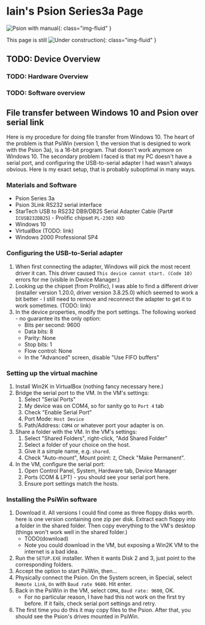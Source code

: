 # Iain's Psion Series3a Page

![Psion with manual](img/main.jpg){: class="img-fluid" }

This page is still 
![Under construction](img/underconstruction.gif){: class="img-fluid" }

## TODO: Device Overview

### TODO: Hardware Overview

### TODO: Software overview

## File transfer between Windows 10 and Psion over serial link

Here is my procedure for doing file transfer from Windows 10.
The heart of the problem is that PsiWin (version 1, the version that is designed to work with the Psion 3a), is a 16-bit program. That doesn't work anymore on Windows 10. The secondary problem I faced is that my PC doesn't have a serial port, and configuring the USB-to-serial adapter I had wasn't always obvious. Here is my exact setup, that is probably suboptimal in many ways.

### Materials and Software

* Psion Series 3a
* Psion 3Link RS232 serial interface
* StarTech USB to RS232 DB9/DB25 Serial Adapter Cable (Part# `ICUSB232DB25`) - Prolific chipset `PL-2303 HXD`
* Windows 10
* VirtualBox  (TODO: link)
* Windows 2000 Professional SP4

### Configuring the USB-to-Serial adapter

1. When first connecting the adapter, Windows will pick the most recent driver it can. This driver caused `This device cannot start. (Code 10)` errors for me (visible in Device Manager.)
1. Looking up the chipset (from Prolific), I was able to find a different driver (installer version 1.20.0, driver version 3.8.25.0) which seemed to work a bit better - I still need to remove and reconnect the adapter to get it to work sometimes. (TODO: link)
1. In the device properties, modify the port settings. The following worked - no guarantee its the only option:
    * Bits per second: 9600
    * Data bits: 8
    * Parity: None
    * Stop bits: 1
    * Flow control: None
    * In the "Advanced" screen, disable "Use FIFO buffers"

### Setting up the virtual machine

1. Install Win2K in VirtualBox (nothing fancy necessary here.)
1. Bridge the serial port to the VM. In the VM's settings:
    1. Select "Serial Ports"
    1. My device was on COM4, so for sanity go to `Port 4` tab
    1. Check "Enable Serial Port"
    1. Port Mode: `Host Device`
    1. Path/Address: `COM4` or whatever port your adapter is on.
1. Share a folder with the VM. In the VM's settings:
    1. Select "Shared Folders", right-click, "Add Shared Folder"
    1. Select a folder of your choice on the host.
    1. Give it a simple name, e.g. `shared`.
    1. Check "Auto-mount", Mount point: `Z`, Check "Make Permanent".
1. In the VM, configure the serial port:
    1. Open Control Panel, System, Hardware tab, Device Manager
    1. Ports (COM & LPT) - you should see your serial port here.
    1. Ensure port settings match the hosts.

### Installing the PsiWin software

1. Download it. All versions I could find come as three floppy disks worth. here is one version containing one zip per disk. Extract each floppy into a folder in the shared folder. Then copy everything to the VM's desktop (things won't work well in the shared folder.)
    * TODO(download)
    * Note you could download in the VM, but exposing a Win2K VM to the internet is a bad idea.
1. Run the `SETUP.EXE` installer. When it wants Disk 2 and 3, just point to the corresponding folders.
1. Accept the option to start PsiWin, then...
1. Physically connect the Psion. On the System screen, in Special, select `Remote Link`, `On` with `Baud rate 9600`. Hit enter.
1. Back in the PsiWin in the VM, select `COM4`, `Baud rate: 9600`, OK.
    * For no particular reason, I have had this not work on the first try before. If it fails, check serial port settings and retry.
1. The first time you do this it may copy files to the Psion. After that, you should see the Psion's drives mounted in PsiWin.

